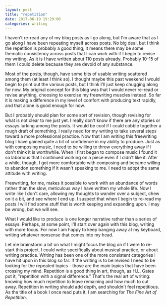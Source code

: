 ```yaml
---
layout: post
title: "repetition"
date: 2017-06-19 19:29:00
categories: writing
---
```


I haven't re-read any of my blog posts as I go along, but I'm aware that as I go along I have been repeating myself across posts. No big deal, but I think the repetition is probably a good thing; it means there may be some thematic consistency across posts that I can work with if I begin to revise my writing. As it is I have written about 110 posts already. Probably 10-15 of them I could delete because they are devoid of any substance.

Most of the posts, though, have some bits of usable writing scattered among them (at least I think so). I thought maybe this past weekend I would begin to print out the various posts, but I think I'll just keep chugging along for now. My original concept for this blog was that I would never re-read or revise anything, choosing to exercise my freewriting muscles instead. So far it is making a difference in my level of comfort with producing text rapidly, and that alone is good enough for now.

But I probably should plan for some sort of revision, though revising for what is not clear to me just yet. I really don't know if there are any stories or essays lurking among the posts. It would be cool if I could cobble together a rough draft of something. I really need for my writing to take several steps toward a more professional practice. Now that I am writing this freewriting blog I have gained quite a bit of confidence in my ability to produce. Just as with composing music, I need to be willing to throw everything away if I don't think it is worthwhile. When I first began to compose music I found it so laborious that I continued working on a piece even if I didn't like it. After a while, though, I got more comfortable with composing and became willing to abandon something if it wasn't speaking to me. I need to adopt the same attitude with writing.

Freewriting, for me, makes it possible to work with an abundance of words rather than the slow, meticulous way I have written my whole life. Now I write like I don't care, allowing my thoughts to wander over a subject, chew on it a bit, and see where I end up. I suspect that when I begin to re-read my posts I will find some stuff that is worth keeping and expanding upon. I may be wrong, but we will see.

What I would like to produce is one longer narrative rather than a series of essays. Perhaps, at some point, I'll start over again with this blog, writing with more focus. For now I am happy to keep banging away at my keyboard, writing whatever nonsense that comes into my head.

Let me brainstorm a bit on what I might focus the blog on if I were to re-start this project. I could write specifically about musical practice, or about writing practice. Writing has been one of the more consistent categories I have hit upon in this blog so far. If the writing is to be revised I need to be looking for the repeated topics - those are the main topics that have been crossing my mind. Repetition is a good thing in art, though, as H.L. Gates put it, "repetition with a signal difference." That's the real art of writing: knowing how much repetition to leave remaining and how much to cut away. Repetition in writing should add depth, and shouldn't feel repetitious. As the title of a book I once read puts it, I am searching for *The Fine Art of Repetition*.
